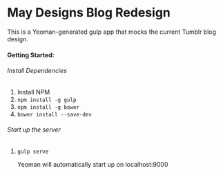 # May Designs Blog Redesign
This is a Yeoman-generated gulp app that mocks the current Tumblr blog design.

#### Getting Started:

###### _Install Dependencies_

1. Install NPM
2. `npm install -g gulp`
3. `npm install -g bower`
4. `bower install --save-dev`

###### _Start up the server_

1. `gulp serve`
  
    Yeoman will automatically start up on localhost:9000
